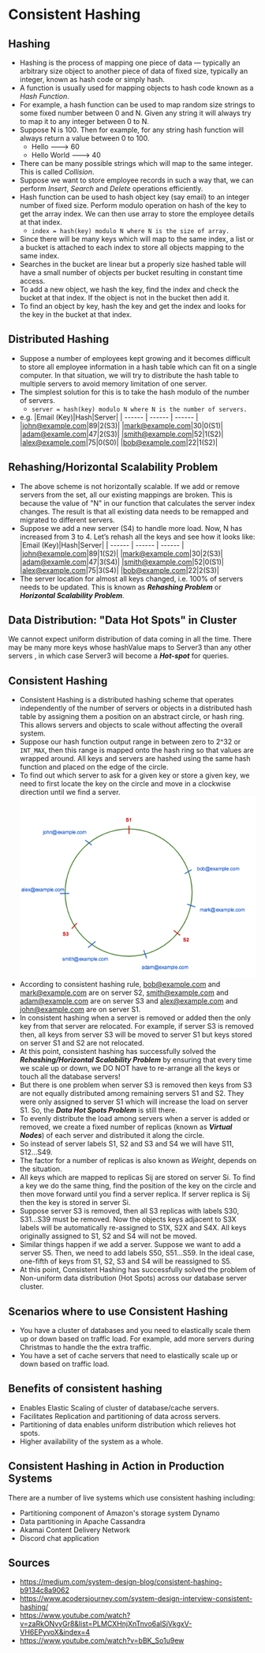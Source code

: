 # Consistent Hashing

## Hashing
* Hashing is the process of mapping one piece of data — typically an arbitrary size object to another piece of data of fixed size, typically an integer, known as hash code or simply hash. 
* A function is usually used for mapping objects to hash code known as a *Hash Function*.
* For example, a hash function can be used to map random size strings to some fixed number between 0 and N. Given any string it will always try to map it to any integer between 0 to N.
* Suppose N is 100. Then for example, for any string hash function will always return a value between 0 to 100.
  * Hello          --->   60
  * Hello World    --->   40
* There can be many possible strings which will map to the same integer. This is called *Collision*.
* Suppose we want to store employee records in such a way that, we can perform *Insert*, *Search* and *Delete* operations efficiently.
* Hash function can be used to hash object key (say email) to an integer number of fixed size. Perform modulo operation on hash of the key to get the array index. We can then use array to store the employee details at that index.
  * `index = hash(key) modulo N where N is the size of array.`
* Since there will be many keys which will map to the same index, a list or a bucket is attached to each index to store all objects mapping to the same index.
* Searches in the bucket are linear but a properly size hashed table will have a small number of objects per bucket resulting in constant time access.
* To add a new object, we hash the key, find the index and check the bucket at that index. If the object is not in the bucket then add it.
* To find an object by key, hash the key and get the index and looks for the key in the bucket at that index.

## Distributed Hashing
* Suppose a number of employees kept growing and it becomes difficult to store all employee information in a hash table which can fit on a single computer. In that situation, we will try to distribute the hash table to multiple servers to avoid memory limitation of one server.
* The simplest solution for this is to take the hash modulo of the number of servers.
  * `server = hash(key) modulo N where N is the number of servers.`
* e.g.
  |Email (Key)|Hash|Server|
  | ------ | ------ | ------ | 
  |john@example.com|89|2(S3)|
  |mark@example.com|30|0(S1)|
  |adam@examle.com|47|2(S3)|
  |smith@example.com|52|1(S2)|
  |alex@example.com|75|0(S0)|
  |bob@example.com|22|1(S2)|

## Rehashing/Horizontal Scalability Problem
* The above scheme is not horizontally scalable. If we add or remove servers from the set, all our existing mappings are broken. This is because the value of "N" in our function that calculates the server index changes. The result is that all existing data needs to be remapped and migrated to different servers.
* Suppose we add a new server (S4) to handle more load. Now, N has increased from 3 to 4. Let’s rehash all the keys and see how it looks like:
  |Email (Key)|Hash|Server|
  | ------ | ------ | ------ | 
  |john@example.com|89|1(S2)|
  |mark@example.com|30|2(S3)|
  |adam@examle.com|47|3(S4)|
  |smith@example.com|52|0(S1)|
  |alex@example.com|75|3(S4)|
  |bob@example.com|22|2(S3)|
* The server location for almost all keys changed, i.e. 100% of servers needs to be updated. This is known as ***Rehashing Problem*** or ***Horizontal Scalability Problem***.

##  Data Distribution: "Data Hot Spots" in Cluster
We cannot expect uniform distribution of data coming in all the time. There may be many more keys whose hashValue maps to Server3 than any other servers , in which case Server3 will become a ***Hot-spot*** for queries.

## Consistent Hashing
* Consistent Hashing is a distributed hashing scheme that operates independently of the number of servers or objects in a distributed hash table by assigning them a position on an abstract circle, or hash ring. This allows servers and objects to scale without affecting the overall system.
* Suppose our hash function output range in between zero to 2^32 or `INT_MAX`, then this range is mapped onto the hash ring so that values are wrapped around. All keys and servers are hashed using the same hash function and placed on the edge of the circle. 
* To find out which server to ask for a given key or store a given key, we need to first locate the key on the circle and move in a clockwise direction until we find a server.
  ![Consistent Hashing](../Images/ConsistentHashing01.png)
* According to consistent hashing rule, bob@example.com and mark@example.com are on server S2, smith@example.com and adam@example.com are on server S3 and alex@example.com and john@example.com are on server S1.
* In consistent hashing when a server is removed or added then the only key from that server are relocated. For example, if server S3 is removed then, all keys from server S3 will be moved to server S1 but keys stored on server S1 and S2 are not relocated. 
* At this point, consistent hashing has  successfully solved the ***Rehashing/Horizontal Scalability Problem*** by ensuring that every time we scale up or down, we DO NOT have to re-arrange all the keys or touch all the database servers!
* But there is one problem when server S3 is removed then keys from S3 are not equally distributed among remaining servers S1 and S2. They were only assigned to server S1 which will increase the load on server S1. So, the ***Data Hot Spots Problem*** is still there.
* To evenly distribute the load among servers when a server is added or removed, we create a fixed number of replicas (known as ***Virtual Nodes***) of each server and distributed it along the circle. 
* So instead of server labels S1, S2 and S3 and S4 we will have S11, S12...S49. 
* The factor for a number of replicas is also known as *Weight*, depends on the situation.
* All keys which are mapped to replicas Sij are stored on server Si. To find a key we do the same thing, find the position of the key on the circle and then move forward until you find a server replica. If server replica is Sij then the key is stored in server Si.
* Suppose server S3 is removed, then all S3 replicas with labels S30, S31...S39 must be removed. Now the objects keys adjacent to S3X labels will be automatically re-assigned to S1X, S2X and S4X. All keys originally assigned to S1, S2 and S4 will not be moved.
* Similar things happen if we add a server. Suppose we want to add a server S5. Then, we need to add labels S50, S51...S59. In the ideal case, one-fifth of keys from S1, S2, S3 and S4 will be reassigned to S5.
* At this point, Consistent Hashing has successfully solved the problem of Non-uniform data distribution (Hot Spots) across our database server cluster.

## Scenarios where to use Consistent Hashing
* You have a cluster of databases and you need to elastically scale them up or down based on traffic load. For example, add more servers during Christmas to handle the the extra traffic.
* You have a set of cache servers that need to elastically scale up or down based on traffic load.

## Benefits of consistent hashing
* Enables Elastic Scaling of cluster of database/cache servers.
* Facilitates Replication and partitioning of data across servers.
* Partitioning of data enables uniform distribution which relieves hot spots.
* Higher availability of the system as a whole.

## Consistent Hashing in Action in Production Systems
There are a number of live systems which use consistent hashing including:
* Partitioning component of Amazon's storage system Dynamo
* Data partitioning in Apache Cassandra
* Akamai Content Delivery Network
* Discord chat application

## Sources
* https://medium.com/system-design-blog/consistent-hashing-b9134c8a9062
* https://www.acodersjourney.com/system-design-interview-consistent-hashing/
* https://www.youtube.com/watch?v=zaRkONvyGr8&list=PLMCXHnjXnTnvo6alSjVkgxV-VH6EPyvoX&index=4
* https://www.youtube.com/watch?v=bBK_So1u9ew
